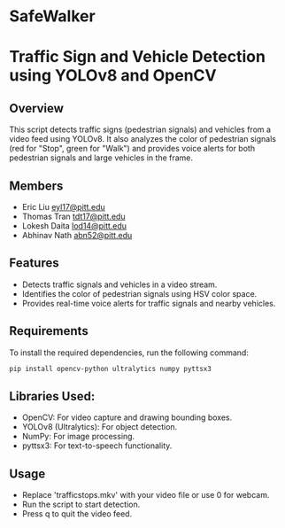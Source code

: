 # SafeWalker
# Traffic Sign and Vehicle Detection using YOLOv8 and OpenCV

## Overview
This script detects traffic signs (pedestrian signals) and vehicles from a video feed using YOLOv8. It also analyzes the color of pedestrian signals (red for "Stop", green for "Walk") and provides voice alerts for both pedestrian signals and large vehicles in the frame.

## Members
- Eric Liu   eyl17@pitt.edu
- Thomas Tran  tdt17@pitt.edu  
- Lokesh Daita lod14@pitt.edu
- Abhinav Nath abn52@pitt.edu

## Features
- Detects traffic signals and vehicles in a video stream.
- Identifies the color of pedestrian signals using HSV color space.
- Provides real-time voice alerts for traffic signals and nearby vehicles.

## Requirements

To install the required dependencies, run the following command:
```bash
pip install opencv-python ultralytics numpy pyttsx3
```
## Libraries Used:

- OpenCV: For video capture and drawing bounding boxes.
- YOLOv8 (Ultralytics): For object detection.
- NumPy: For image processing.
- pyttsx3: For text-to-speech functionality.

## Usage
- Replace 'trafficstops.mkv' with your video file or use 0 for webcam.
- Run the script to start detection.
- Press q to quit the video feed.
